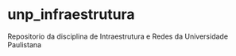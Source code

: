 # unp_infraestrutura
Repositorio da disciplina de Intraestrutura e Redes da Universidade Paulistana
